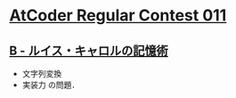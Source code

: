 # [AtCoder Regular Contest 011](https://atcoder.jp/contests/arc011)

## [B - ルイス・キャロルの記憶術](https://atcoder.jp/contests/arc011/tasks/arc011_2)
- 文字列変換
- 実装力 の問題．
